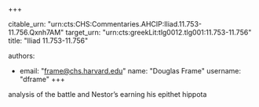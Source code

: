 +++


citable_urn: "urn:cts:CHS:Commentaries.AHCIP:Iliad.11.753-11.756.Qxnh7AM"
target_urn: "urn:cts:greekLit:tlg0012.tlg001:11.753-11.756"
title: "Iliad 11.753-11.756"

authors:
- email: "frame@chs.harvard.edu"
  name: "Douglas Frame"
  username: "dframe"
+++

<p>analysis of the battle and Nestor’s earning his epithet hippota</p>
